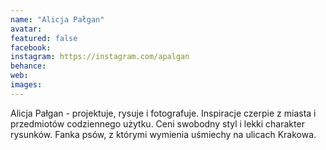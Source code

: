```yaml
---
name: "Alicja Pałgan"
avatar: 
featured: false
facebook: 
instagram: https://instagram.com/apalgan
behance: 
web:
images:
---
```

Alicja Pałgan - projektuje, rysuje i fotografuje. Inspiracje czerpie z miasta i przedmiotów codziennego użytku. Ceni swobodny styl i lekki charakter rysunków. Fanka psów, z którymi wymienia uśmiechy na ulicach Krakowa. 
